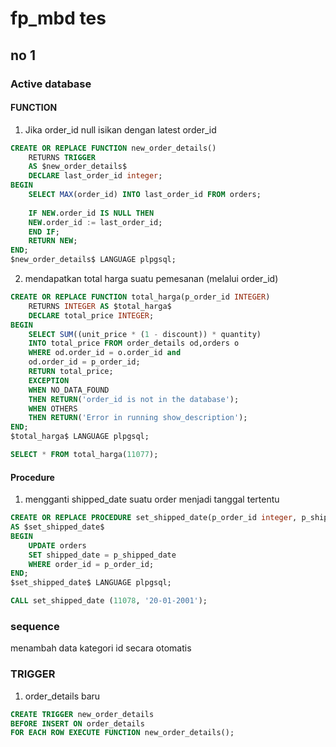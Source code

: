 # fp_mbd tes

## no 1
### Active database
#### FUNCTION
1. Jika order_id null isikan dengan latest order_id
```sql
CREATE OR REPLACE FUNCTION new_order_details()
    RETURNS TRIGGER
    AS $new_order_details$
	DECLARE last_order_id integer;
BEGIN
	SELECT MAX(order_id) INTO last_order_id FROM orders;
	
    IF NEW.order_id IS NULL THEN
	NEW.order_id := last_order_id;
    END IF;
	RETURN NEW;
END;
$new_order_details$ LANGUAGE plpgsql;
```

2. mendapatkan total harga suatu pemesanan (melalui order_id)
```sql
CREATE OR REPLACE FUNCTION total_harga(p_order_id INTEGER)    
    RETURNS INTEGER AS $total_harga$
    DECLARE total_price INTEGER;
BEGIN
    SELECT SUM((unit_price * (1 - discount)) * quantity)
    INTO total_price FROM order_details od,orders o
    WHERE od.order_id = o.order_id and
    od.order_id = p_order_id;
    RETURN total_price;
    EXCEPTION
    WHEN NO_DATA_FOUND
    THEN RETURN('order_id is not in the database');
    WHEN OTHERS 
    THEN RETURN('Error in running show_description');
END;
$total_harga$ LANGUAGE plpgsql;

SELECT * FROM total_harga(11077);
```

#### Procedure
1. mengganti shipped_date suatu order menjadi tanggal tertentu
```sql
CREATE OR REPLACE PROCEDURE set_shipped_date(p_order_id integer, p_shipped_date date)
AS $set_shipped_date$
BEGIN
    UPDATE orders
    SET shipped_date = p_shipped_date
    WHERE order_id = p_order_id;
END;
$set_shipped_date$ LANGUAGE plpgsql;

CALL set_shipped_date (11078, '20-01-2001'); 
```

### sequence
menambah data kategori id secara otomatis

### TRIGGER
1. order_details baru
```sql
CREATE TRIGGER new_order_details
BEFORE INSERT ON order_details
FOR EACH ROW EXECUTE FUNCTION new_order_details();
```
